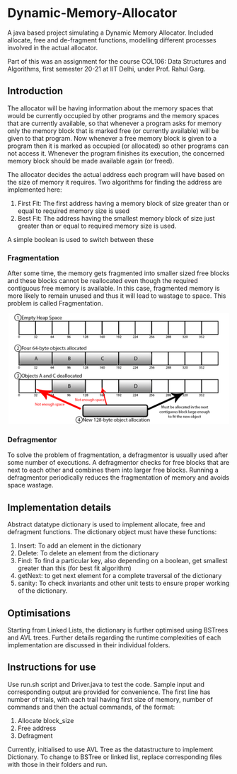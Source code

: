 # Dynamic-Memory-Allocator

A java based project simulating a Dynamic Memory Allocator. Included allocate, free and de-fragment functions, modelling different processes involved in the actual allocator.

Part of this was an assignment for the course COL106: Data Structures and Algorithms, first semester 20-21 at IIT Delhi, under Prof. Rahul Garg.


## Introduction
The allocator will be having information about the memory spaces that would be currently occupied by other programs and the memory spaces that are currently available, so that whenever a program asks for memory only the memory block that is marked free (or currently available) will be given to that program. Now whenever a free memory block is given to a program then it is marked as occupied (or allocated) so other programs can not access it. Whenever the program finishes its execution, the concerned memory block should be made available again (or freed).

The allocator decides the actual address each program will have based on the size of memory it requires. Two algorithms for finding the address are implemented here:
1. First Fit: The first address having a memory block of size greater than or equal to required memory size is used
2. Best Fit: The address having the smallest memory block of size just greater than or equal to required memory size is used.

A simple boolean is used to switch between these

### Fragmentation

After some time, the memory gets fragmented into smaller sized free blocks and these blocks cannot be reallocated even though the required contiguous free memory is available. In this case, fragmented memory is more likely to remain unused and thus it will lead to wastage to space. This problem is called Fragmentation.

<p align="center">
  <img src="images/fragmentation.png" width="500"/>
</p>

### Defragmentor

To solve the problem of fragmentation, a defragmentor is usually used after some number of executions. A defragmentor checks for free blocks that are next to each other and combines them into larger free blocks. Running a defragmentor periodically reduces the fragmentation of memory and avoids space wastage.

## Implementation details

Abstract datatype dictionary is used to implement allocate, free and defragment functions. The dictionary object must have these functions:
1. Insert: To add an element in the dictionary
2. Delete: To delete an element from the dictionary
3. Find: To find a particular key, also depending on a boolean, get smallest greater than this (for best fit algorithm)
4. getNext: to get next element for a complete traversal of the dictionary
5. sanity: To check invariants and other unit tests to ensure proper working of the dictionary.

## Optimisations

Starting from Linked Lists, the dictionary is further optimised using BSTrees and AVL trees. Further details regarding the runtime complexities of each implementation are discussed in their individual folders.

## Instructions for use

Use run.sh script and Driver.java to test the code. Sample input and corresponding output are provided for convenience. The first line has number of trials, with each trail having first size of memory, number of commands and then the actual commands, of the format: 
1. Allocate block_size
2. Free address
3. Defragment

Currently, initialised to use AVL Tree as the datastructure to implement Dictionary. To change to BSTree or linked list, replace corresponding files with those in their folders and run.
